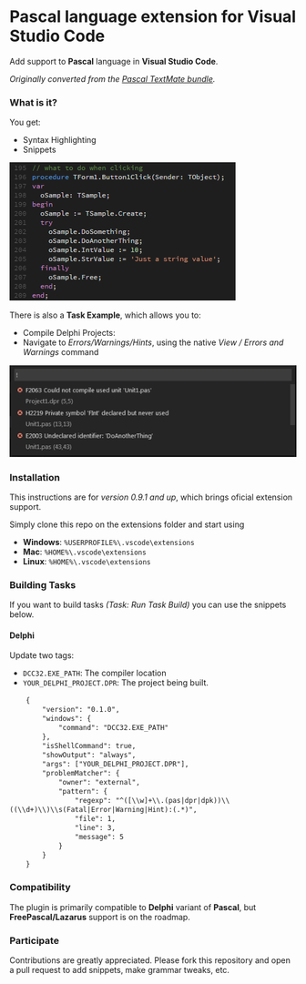 # Pascal language extension for Visual Studio Code

Add support to **Pascal** language in **Visual Studio Code**.

_Originally converted from the [Pascal TextMate bundle](https://github.com/alefragnani/pascal.tmbundle)._

### What is it?

You get:

* Syntax Highlighting
* Snippets

![screenshot](vscode-pascal-syntax.png)

There is also a **Task Example**, which allows you to:

* Compile Delphi Projects:
* Navigate to _Errors/Warnings/Hints_, using the native _View / Errors and Warnings_ command

![screenshot](vscode-pascal-compile.png)

### Installation

This instructions are for _version 0.9.1 and up_, which brings oficial extension support.

Simply clone this repo on the extensions folder and start using

* **Windows**: `%USERPROFILE%\.vscode\extensions`
* **Mac**: `%HOME%\.vscode\extensions`
* **Linux**: `%HOME%\.vscode\extensions`

### Building Tasks

If you want to build tasks _(Task: Run Task Build)_ you can use the snippets below.

#### Delphi

Update two tags:

* `DCC32.EXE_PATH`: The compiler location
* `YOUR_DELPHI_PROJECT.DPR`: The project being built.

```
    {
		"version": "0.1.0",
		"windows": {
			"command": "DCC32.EXE_PATH"
		},
		"isShellCommand": true,
		"showOutput": "always",
		"args": ["YOUR_DELPHI_PROJECT.DPR"],
		"problemMatcher": {
			"owner": "external",
			"pattern": {
				"regexp": "^([\\w]+\\.(pas|dpr|dpk))\\((\\d+)\\)\\s(Fatal|Error|Warning|Hint):(.*)",
				"file": 1,
				"line": 3,
				"message": 5
			}
		}
    }
```

### Compatibility

The plugin is primarily compatible to **Delphi** variant of **Pascal**, but **FreePascal/Lazarus** support is on the roadmap.

### Participate

Contributions are greatly appreciated. Please fork this repository and open a pull request to add snippets, make grammar tweaks, etc.
